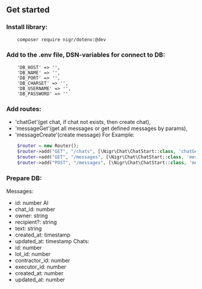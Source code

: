 ## Get started

### Install library:
```bash
    composer require nigr/dotenv:@dev
```
### Add to the .env file, DSN-variables for connect to DB:
```.env
    'DB_HOST' => '',
    'DB_NAME' => '',
    'DB_PORT' => '',
    'DB_CHARSET' => '',
    'DB_USERNAME' => '',
    'DB_PASSWORD' => ''
```
### Add routes:
- 'chatGet'(get chat, if chat not exists, then create chat),
- 'messageGet'(get all messages or get defined messages by params),
- 'messageCreate'(create message)
For Example:
```php
    $router = new Router();
    $router->add("GET", "/chats", [\Nigr\Chat\ChatStart::class, 'chatGet']);
    $router->add("GET", "/messages", [\Nigr\Chat\ChatStart::class, 'messageGet']);
    $router->add("POST", "/messages", [\Nigr\Chat\ChatStart::class, 'messageCreate']);
```
### Prepare DB:
Messages:
- id: number AI
- chat_id: number
- owner: string
- recipient?: string
- text: string
- created_at: timestamp
- updated_at: timestamp
Chats:
- id: number
- lot_id: number
- contractor_id: number
- executor_id: number
- created_at: number
- updated_at: number
